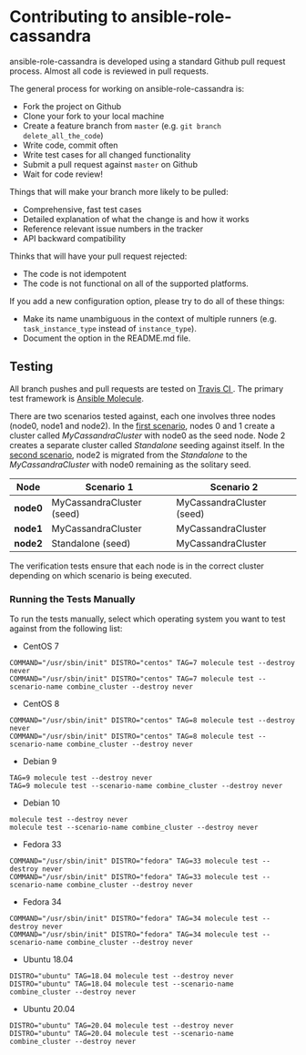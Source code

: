 # Contributing to ansible-role-cassandra

ansible-role-cassandra is developed using a standard Github pull request
process. Almost all code is reviewed in pull requests.

The general process for working on ansible-role-cassandra is:

- Fork the project on Github
- Clone your fork to your local machine
- Create a feature branch from `master` (e.g.
  `git branch delete_all_the_code`)
- Write code, commit often
- Write test cases for all changed functionality
- Submit a pull request against `master` on Github
- Wait for code review!

Things that will make your branch more likely to be pulled:

- Comprehensive, fast test cases
- Detailed explanation of what the change is and how it works
- Reference relevant issue numbers in the tracker
- API backward compatibility

Thinks that will have your pull request rejected:

- The code is not idempotent
- The code is not functional on all of the supported platforms.

If you add a new configuration option, please try to do all of these things:

- Make its name unambiguous in the context of multiple runners (e.g.
  `task_instance_type` instead of `instance_type`).
- Document the option in the README.md file.

## Testing

All branch pushes and pull requests are tested on
[Travis CI ](https://travis-ci.com/github/locp/ansible-role-cassandra).  The
primary test framework is
[Ansible Molecule](https://molecule.readthedocs.io/en/latest/).

There are two scenarios tested against, each one involves three nodes
(node0, node1 and node2).  In the
[first scenario](molecule/default),
nodes 0 and 1 create a cluster called *MyCassandraCluster* with node0 as the
seed node.  Node 2 creates a separate cluster called *Standalone* seeding
against itself.  In the
[second scenario](molecule/combine_cluster), node2 is migrated from the
*Standalone* to the *MyCassandraCluster* with node0 remaining as the solitary
seed.

|**Node** | **Scenario 1** | **Scenario 2** |
|----|-------------------|--------------------|
|**node0**|MyCassandraCluster (seed)| MyCassandraCluster (seed)|
|**node1**|MyCassandraCluster | MyCassandraCluster |
|**node2**|Standalone (seed)|MyCassandraCluster|

The verification tests ensure that each node is in the correct cluster
depending on which scenario is being executed.

### Running the Tests Manually

To run the tests manually, select which operating system you want to test
against from the following list:

- CentOS 7
```
COMMAND="/usr/sbin/init" DISTRO="centos" TAG=7 molecule test --destroy never
COMMAND="/usr/sbin/init" DISTRO="centos" TAG=7 molecule test --scenario-name combine_cluster --destroy never
```

- CentOS 8
```
COMMAND="/usr/sbin/init" DISTRO="centos" TAG=8 molecule test --destroy never
COMMAND="/usr/sbin/init" DISTRO="centos" TAG=8 molecule test --scenario-name combine_cluster --destroy never
```

- Debian 9
```
TAG=9 molecule test --destroy never
TAG=9 molecule test --scenario-name combine_cluster --destroy never
```

- Debian 10
```
molecule test --destroy never
molecule test --scenario-name combine_cluster --destroy never
```

- Fedora 33
```
COMMAND="/usr/sbin/init" DISTRO="fedora" TAG=33 molecule test --destroy never
COMMAND="/usr/sbin/init" DISTRO="fedora" TAG=33 molecule test --scenario-name combine_cluster --destroy never
```

- Fedora 34
```
COMMAND="/usr/sbin/init" DISTRO="fedora" TAG=34 molecule test --destroy never
COMMAND="/usr/sbin/init" DISTRO="fedora" TAG=34 molecule test --scenario-name combine_cluster --destroy never
```

- Ubuntu 18.04
```
DISTRO="ubuntu" TAG=18.04 molecule test --destroy never
DISTRO="ubuntu" TAG=18.04 molecule test --scenario-name combine_cluster --destroy never
```

- Ubuntu 20.04
```
DISTRO="ubuntu" TAG=20.04 molecule test --destroy never
DISTRO="ubuntu" TAG=20.04 molecule test --scenario-name combine_cluster --destroy never
```
